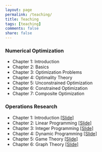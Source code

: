 ```yaml
---
layout: page
permalink: /teaching/
title: Teaching
tags: [teaching]
comments: false
share: false
---
```



 
### Numerical Optimization
* Chapter 1: Introduction  
* Chapter 2: Basics  
* Chapter 3: Optimization Problems  
* Chapter 4: Optimality Theory  
* Chapter 5: Unconstrained Optimization  
* Chapter 6: Constrained Optimization  
* Chapter 7: Composite Optimization  



### Operations Research
* Chapter 1: Introduction  <a href="../teaching/OR-1.pdf" class="textlink" target="_blank">[Slide]</a>
* Chapter 2: Linear Programming  <a href="../teaching/OR-2.pdf" class="textlink" target="_blank">[Slide]</a>
* Chapter 3: Integer Programming  <a href="../teaching/OR-3.pdf" class="textlink" target="_blank">[Slide]</a>
* Chapter 4: Dynamic Programming  <a href="../teaching/OR-4.pdf" class="textlink" target="_blank">[Slide]</a>
* Chapter 5: Game Theory  <a href="../teaching/OR-5" class="textlink" target="_blank">[Slide]</a>
* Chapter 6: Graph Theory  <a href="../teaching/OR-6.pdf" class="textlink" target="_blank">[Slide]</a>

  

